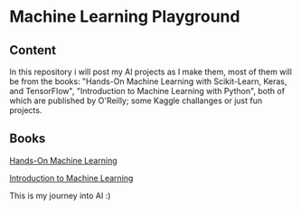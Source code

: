 # Machine Learning Playground

## Content
In this repository i will post my AI projects as I make them, most of them will be from the books: "Hands-On Machine Learning with Scikit-Learn, Keras, and TensorFlow", "Introduction to Machine Learning with Python", both of which are published by O'Reilly; some Kaggle challanges or just fun projects.

## Books

[Hands-On Machine Learning](https://www.oreilly.com/library/view/hands-on-machine-learning/9781492032632/)

[Introduction to Machine Learning](https://www.oreilly.com/library/view/introduction-to-machine/9781449369880/)

This is my journey into AI :)
